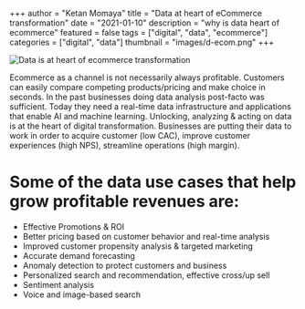 +++
author = "Ketan Momaya"
title = "Data at heart of eCommerce transformation"
date = "2021-01-10"
description = "why is data heart of ecommerce"
featured = false
tags = ["digital", "data", "ecommerce"]
categories = ["digital", "data"]
thumbnail = "images/d-ecom.png"
+++

![Data is at heart of ecommerce transformation](/images/d-ecom.jpg)

Ecommerce as a channel is not necessarily always profitable. Customers can easily compare competing products/pricing and make choice in seconds. In the past businesses doing data analysis post-facto was sufficient. Today they need a real-time data infrastructure and applications that enable AI and machine learning. Unlocking, analyzing & acting on data is at the heart of digital transformation. Businesses are putting their data to work in order to acquire customer (low CAC), improve customer experiences (high NPS), streamline operations (high margin).

# Some of the data use cases that help grow profitable revenues are:

+ Effective Promotions & ROI
+ Better pricing based on customer behavior and real-time analysis
+ Improved customer propensity analysis & targeted marketing
+ Accurate demand forecasting
+ Anomaly detection to protect customers and business
+ Personalized search and recommendation, effective cross/up sell
+ Sentiment analysis
+ Voice and image-based search
